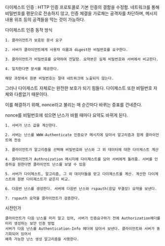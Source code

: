 다이제스트 인증 : HTTP 인증 프로토콜로 기본 인증의 결함을 수정함. 네트워크를 통해 비밀번호를 평문으로 전송하지 않고,
인증 체결을 가로채는 공격자를 차단하며, 메시지 내용 위조 등의 공격들을 막는 것이 가능하다.

다이제스트 인증 동작 방식

    1. 클라이언트가 보호된 문서 요구

    2. 서버가 클라이언트에게 사용자 이름과 digest한 비밀번호를 요구한다.

    3. 클라이언트가 비밀번호를 요약하여 전달함. 요약본은 실제 비밀번호와 서버에서 비교한다.

    4. 일치한다면 문서를 제공한다.

    해당 과정에서 원본 비밀번호는 절대 네트워크에 노출되지 않는다.

그러나 다이제스트 자체로는 완전한 보호가 되기 힘들다. 다이제스트 또한 비밀번호 자체와 다름없기 때문이다.

이를 해결하기 위해, nonce라고 불리는 매 순간마다 바뀌는 증표를 건네준다.

nonce를 비밀번호에 섞으면 난스가 바뀔 때마다 요약도 바뀌게 된다.

    1. 서버가 난스 값을 계산한다.

    2. 서버는 난스를 WWW-Authenticate 인증요구 메시지에 담아서 알고리즘과 함께 클라이언트에 전송

    3. 클라이언트가 알고리즘을 선택해 비밀번호와 난스와 그 외 데이터에 대한 다이제스트 계산

    4. 클라이언트가 Authroization 메시지에 다이제스트를 담아 서버에게 돌려줌. 서버를 인증하길 원한다면 클라이언트 난스를 보낼 수 있음

    5. 서버가 다이제스트, 알고리즘, 그 외 데이터들을 받고 다이제스트를 계산. 계산한 다이제스트와 원본 다이제스트가 같은지 비교.
    
    6. 다음번 난스를 생성한다. 서버에 다음번 난스와 rspauth(응답 무결성) 요약을 보낸다.

    7. rspauth 요약을 클라이언트가 검증한다.

사전인가 

    클라이언트가 다음 난스를 미리 알고 있어, 서버가 인증요구하기 전에 Authorization헤더를 미리 생성하는 보안 인증 방법
    서버가 다음 난스를 Authentication-Info 헤더에 담아서 보낸다. 클라이언트와 서버가 동기회되어 있어서 
    예측 가능한 난스 생성 알고리즘을 사용한다.